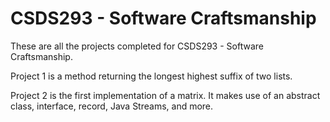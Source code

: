 # CSDS293 - Software Craftsmanship


These are all the projects completed for CSDS293 - Software Craftsmanship.

Project 1 is a method returning the longest highest suffix of two lists.

Project 2 is the first implementation of a matrix. It makes use of an abstract class, interface, record, Java Streams, and more.
